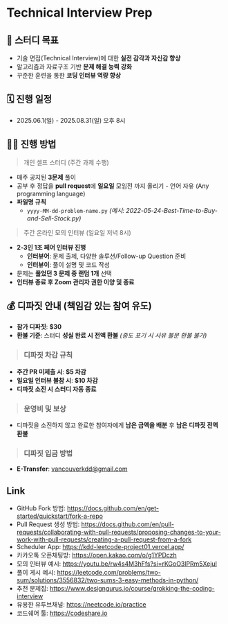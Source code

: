 # Technical Interview Prep

## 📝 스터디 목표

- 기술 면접(Technical Interview)에 대한 **실전 감각과 자신감 향상**
- 알고리즘과 자료구조 기반 **문제 해결 능력 강화**
- 꾸준한 훈련을 통한 **코딩 인터뷰 역량 향상**

## 🗓️ 진행 일정

- 2025.06.1(일) - 2025.08.31(일) 오후 8시

##  👨‍💻 진행 방법

> 개인 셀프 스터디 (주간 과제 수행)

- 매주 공지된 **3문제** 풀이
- 공부 후 정답을 **pull request**에 **일요일** 모임전 까지 올리기 - 언어 자유 (Any programming language)
- **파일명 규칙**
  - `yyyy-MM-dd-problem-name.py`
    *(예시: 2022-05-24-Best-Time-to-Buy-and-Sell-Stock.py)*

> 주간 온라인 모의 인터뷰 (일요일 저녁 8시)

- **2-3인 1조 페어 인터뷰 진행**
  - **인터뷰어**: 문제 출제, 다양한 솔루션/Follow-up Question 준비
  - **인터뷰이**: 풀이 설명 및 코드 작성
- 문제는 **풀었던 3 문제 중 랜덤 1개** 선택
- **인터뷰 종료 후 Zoom 관리자 권한 이양 및 종료**

## 💰 디파짓 안내 (책임감 있는 참여 유도)

- **참가 디파짓**: **$30**
- **환불 기준**: 스터디 **성실 완료 시 전액 환불** 
    *(중도 포기 시 사유 불문 환불 불가)*
> ### **디파짓 차감 규칙**

- **주간 PR 미제출 시**: **$5 차감**
- **일요일 인터뷰 불참 시**: **$10 차감**
- **디파짓 소진 시 스터디 자동 종료**

> ### **운영비 및 보상**
- 디파짓을 소진하지 않고 완료한 참여자에게 **남은 금액을 배분** 후
    **남은 디파짓 전액 환불**

>### **디파짓 입금 방법**
- **E-Transfer**: [vancouverkdd@gmail.com](mailto:vancouverkdd@gmail.com)

## Link
- GitHub Fork 방법: https://docs.github.com/en/get-started/quickstart/fork-a-repo  
- Pull Request 생성 방법: https://docs.github.com/en/pull-requests/collaborating-with-pull-requests/proposing-changes-to-your-work-with-pull-requests/creating-a-pull-request-from-a-fork
- Scheduler App: https://kdd-leetcode-project01.vercel.app/
- 카카오톡 오픈채팅방: https://open.kakao.com/o/g1YPDczh
- 모의 인터뷰 예시: https://youtu.be/rw4s4M3hFfs?si=rKGoO3lPRm5Xejul  
- 풀이 게시 예시: https://leetcode.com/problems/two-sum/solutions/3556832/two-sums-3-easy-methods-in-python/
- 추천 문제집: https://www.designgurus.io/course/grokking-the-coding-interview
- 유용한 유투브채널: https://neetcode.io/practice
- 코드쉐어 툴: https://codeshare.io
